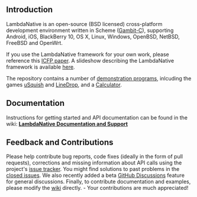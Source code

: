 ## Introduction 
LambdaNative is an open-source (BSD licensed) cross-platform development environment written in Scheme ([Gambit-C](https://github.com/feeley/gambit)), supporting Android, iOS, BlackBerry 10, OS X, Linux, Windows, OpenBSD, NetBSD, FreeBSD and OpenWrt.

If you use the LambdaNative framework for your own work, please reference this [ICFP paper](http://ecem.ece.ubc.ca/~cpetersen/lambdanative_icfp13.pdf).
A slideshow describing the LambdaNative framework is available [here](https://github.com/part-cw/lambdanative/blob/master/docs/LambdaNative.pdf?raw=true).

The repository contains a number of [demonstration programs](apps), inlcuding the games [uSquish](apps/USquish) and [LineDrop](apps/LineDrop), and a [Calculator](apps/Calculator).

## Documentation 
Instructions for getting started and API documentation can be found in the wiki:
[ **LambdaNative Documentation and Support** ](../../wiki/Home)

## Feedback and Contributions
Please help contribute bug reports, code fixes (ideally in the form of pull requests), corrections and missing information about API calls using the project's [issue tracker](https://github.com/part-cw/lambdanative/issues?direction=desc&page=1&sort=created&state=open). You might find solutions to past problems in the [closed issues](https://github.com/part-cw/lambdanative/issues?q=is%3Aissue+is%3Aclosed). We also recently added a beta [GitHub Discussions](https://github.com/part-cw/lambdanative/discussions) feature for general discussions. Finally, to contribute documentation and examples, please modify the [wiki](../../wiki/Home) directly. - Your contributions are much appreciated!
